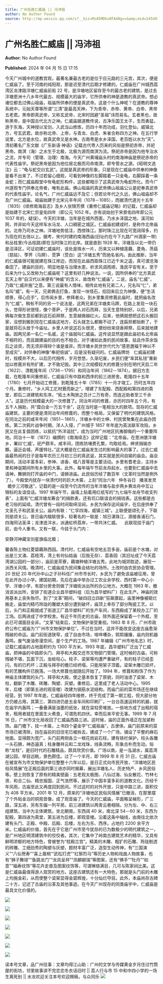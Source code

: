 ```yaml
---
title: 广州名胜仁威庙 || 冯沛祖
author: No Author Found
source: http://mp.weixin.qq.com/s?__biz=MzA5MDkxNTA4Ng==&amp;mid=2454914963&amp;idx=1&amp;sn=367b991f71f429324091298050de3163&amp;chksm=87a3cff2b0d446e4b06874c6d9f9198cbbcf824839a21159c482f3bb5fa4ae422317b6cec054#rd
---
```


# 广州名胜仁威庙 || 冯沛祖

**Author:** No Author Found

**Published:** 2024 年 04 月 15 日 17:15

今天广州城中的道教宫观，最著名兼最古老的是位于应元路的三元宫，其次，便是仁威庙了。至于河南的纯阳观，那是迟至清代后期才修建的。仁威庙在广州城西荔湾区龙津路泮塘仁威庙前街 22 号，是泮塘地区留存至今的最古老的建筑，是过去泮塘恩洲十八乡年代最古、规模最大的庙宇，它所供奉的神是道教的真武帝。想必诸位都去过佛山祖庙，祖庙所供奉的便是真武帝。这是个什么神呢？在道教的尊神系统中，元始天尊等所谓“三清”是最高天神，下为青帝、赤帝、黄帝、白帝、黑帝五老君。黑帝即真武帝，又称玄武帝，北宋时因避“圣祖”讳而易名。玄者黑也，故称黑帝，是中国古代北方之神。仁威庙据道教传说，古净乐国王太子，生而勇猛，游于东海，天神授以宝剑，入武当山修炼，历四十年而功成，羽化登仙，威镇北方，号玄武君。故亦称北帝、上帝，与青龙、白虎、朱雀合称四方之神。在五行学说里，北方是水位，故真武帝又是水神。古南粤是水乡泽国，老百姓以水为“天”。清初著名广东文献《广东新语·神语》记载古代粤人历来的风俗是祭祀赤帝，并祀黑帝。南溟（海）之水生于北极，北极为源而南溟为流。祭祀赤帝是因为他专治水之流，并专司（管理、治理）南海。今天广州黄埔庙头村的南海神庙是祭祀赤帝的代表性庙宇。祭祀黑帝是因为他位居北极而司命南溟，即专管水之源。《昭明文选注》云：“龟与蛇交曰玄武”。这就是真武帝的形象，只是现在仁威庙中供奉的神像是看不出来了，不过若留心细观，可看到神像的左脚踏着一只金龟，右脚踩着一条金蛇；而仁威庙殿堂中有龟蛇形构件，这些都暗示了这真武帝为龟蛇所化。而今广州道观专门供奉北帝者，唯有此庙。佛山祖庙的真武帝佛山祖庙公认是祀奉真武帝的代表性庙宇。论名气，广州仁威庙远不及它；但若论年代之久远，佛山祖庙却不及广州仁威庙。祖庙始建于北宋元丰年间（1078－1085），而据清代道光十五年（1835）《续修南海县志》及乡人张锦芳撰《重修仁威庙记略》的记载，仁威庙却是始建于北宋仁宗皇佑四年（即公元 1052 年。亦有说始创于宋景佑四年即公元 1037 年的，疑误）。今天的泮塘，当年是在城外西面，乃水乡泽国之地，溪河如网，并非如今天这样车水马龙、人口稠密之城区。仁威庙初建成时，是称作北帝庙的。北帝乃司水之神。泮塘地势低洼，西傍珠江。那时珠江比现在可宽阔得多，约为现在的五倍以上。据考，宋代时建的南海西庙(旧址约在今下九路广州酒家一带)和丛桂里(今丛桂路)即在当时珠江的北岸。就是直到 1928 年，泮塘及以北一带仍是沼泽区，可证初建仁威庙时，该处是珠水一片，历来又以种植莲藕、菱角、茨菇（慈姑）、荸荠（马蹄）、茭笋（茭白）这“泮塘五秀”而驰名省内。由此推断，当年的仁威庙很可能就建在珠江岸边，而现在此庙西距珠江已近千米之遥，真可谓沧海桑田了。建庙的目的，明显地是与治理水患，祈求风调雨顺，渔民平安有关。至于后来为什么又改称为仁威庙呢？这里有好几种说法。一说，因所供奉的“北方真武玄天上帝”自汉代以来便有“神威”的含义，故改称“仁威庙”。二说，庙名“仁威”，乃取“仁威并施”之意。第三说最有人情味，相传此地有兄弟二人，兄名叫“仁”，弟名叫“威”。有一天，兄弟俩去打鱼，发现一块怪石，拾回来后立为神像，便“生活顺景，得心应手”。后传闻乡里，参拜者众。到乡里集资修葺此庙时，就把庙名改为“仁威”。稍有不同的另一个说法是，这两兄弟在泮塘卖马蹄，在路上发现一块石头，觉得形状很怪，像个菩萨，于是两人对石而拜，当天生意特别好。以后，兄弟俩每次做生意前都到这石前拜祭，生意越做越红火。后来，他俩就想把这石头搬回家，没想到搬到现在仁威庙这地方，石头就怎么都搬不动了，连扁担都抬断了，于是就将石头放于今庙址。乡里人听说这石头很灵，便纷纷来烧香拜祭，后来就地建庙。因两兄弟一名仁一名威，这个庙就叫仁威庙。这传说显然是跟此庙初名北帝庙不相符的，而且跟建庙的目的也不相合。对于诸如此类的民间故事，姑且作茶余饭后之谈资，而无须非得辩个谁是谁非。而泮塘乡民世世代代为“感恩邀福于神以不至成灾”，对供奉的神像“奉祀倍诚”，应是没有疑问的。仁威庙牌坊　仁威庙初建时，规模并不大，以后历代相传，岁月悠悠，久渐圮废，乡民们便“率其私钱”重新加以修葺并有所扩建，才不致圮毁。其中三次规模较大的修葺分别在明代天启二年（1622）、清乾隆年间（1736－1795）和同治年间（1862－1874）。据旧方志载，在乾隆年间重修前，仁威庙只有中路和西序的前三进房舍。乾隆四十五年（1780）七月开始动工修葺，到乾隆五十年（1785）十一月才竣工，历时五年四个月。重修时，“乡人鸠工庀材葺而新之”，增建了东配殿、西配殿和第四进的斋堂，即后二进建筑和东序。“拓土木陶旅之员计二万有奇，而连近助者至三千余人”。这是历代规模最大的一次修葺了。同治年间的修葺，亦历时四年五个月，有五千人捐助，共“糜白金一万五千余”，这在当时是一笔相当大的款项。现存的仁威庙建筑，主要的便是清同治年间修葺的，而整个格局，又保留了明代的建筑风格。在同治之前的咸丰年间（1851－1861），泮塘乡中的士绅、村民曾聚集在此庙办团练。第二次鸦片战争时期，洋人入侵，广州城于 1857 年年底为英法联军攻陷，乡民又在此复倡团练，以抵抗“外洋滋扰”，成为当时广州地区抗夷御侮的一个重要阵地。同治十一年（1872）编撰的《南海续志》这样记载：“北帝庙，在恩洲堡泮塘乡，署曰‘仁威’。祀产颇丰。咸丰间，团练防堵费孔繁，均取给焉。绅贤捐输亦夥。逼近会城，声援特壮。”这大概是在仁威庙发生过的影响最大的事了。过去仁威庙最热闹的日子是每年农历三月初三日的真武诞，其实就是民间自娱的庙会。庙会期间，活动丰富多彩，参神、进香、唱八音等是主要活动。乡里有耆老会，主持乡里和神诞期间所有乡里的大事。此外，每年端午节前龙舟起水，也要到仁威庙中去请神，舞狮则打开庙的中门，请狮进庙。此民俗历经了数百年（文革时当然是例外了）。今殿堂内犹存一块清代时的巨大木匾，上刻“同治六年   仲冬谷日   播液发灵   蟾步三河敬送”，记载的是一段至今仍流传的当年泮塘与盐步两乡赛龙舟中互让锦标的友谊佳话。1997 年端午节，庙墙上贴着用红纸写的“九七端午龙舟节收支列表”，上面有“仁威泮塘龙筹会”的捐款表，还有坑口联谊会的捐钱表。这些都是古老习俗的延续。清代曾有一段时间取缔淫祠，乡民为保存这间庙宇，在后座供奉了文圣孔子和武圣关公。庙内有联：“仁孚四海，威镇三城”。上联便是颂孔子，下联则是颂关公。昔日庙内楹联很多，较著名的一联是：旭日湛珠江，源接香浦石门，四海同沾圣泽；龙津连泮水，派通虹桥荔岸，一带共沐仁威。   
此联现挂于庙门前，由今人重书。又有一联，今挂于头门内：

安静河神藏宝剑星旗临北极；

馨香陈土物红菱碧藕熟西园。清代时，仁威庙有空地五百多亩，庙前是个水塘，对出是三叉涌、荔枝湾，湾上有何仙姑庙（后毁无存）、荔香园（其旧址成了今天荔湾湖公园的一部分），庙前是茶寮，藕塘种植泮塘五秀。此地为城郊胜迹，展现一派西关风情。晚清时，仁威庙成为民间集会结社的场所。土改时由农民协会管理。20 世纪 20 年代孙中山之子孙科任广州市市长时，乡民为了避免该庙被征用，曾在此开办过小学。建国初期，先后在庙中举办过工农业余学校、西村第一中心小学、泮塘小学，有部分房舍则做了泮塘街派出所的办公地方。大概在 1963 年，撤消该派出所，安排了街道企业昌华塑料组（后为昌华塑料厂）在此生产。神庙的效用基本上丧失殆尽。到了“文革”期间，“破四旧立四新”狂飙骤起，庙里神像被砸烂搬走，庙堂内精巧玲珑的雕塑大部分遭到破坏，庙顶上幸存了部分陶瓷工艺。以后，头门和正殿就成了街道工厂昌华塑料厂的生产车间，东西殿成了某校办工厂的工场。后两进成了中学校舍。有近千年历史的古庙，除外面还保留着一个外框，至此已可谓面目全非。“文革”结束后，文物保护渐受重视。1983 年 8 月，广州市政府公布仁威庙为“广州市文物保护单位”。不过在当时，这并不能改变这座古庙愈渐残破的命运。庙门前街道狭窄，成了自由市场，喧哗嘈杂，熙熙攘攘，庙内则机器轰鸣，废气废油弥漫空间，是个生产的工场。1987 年编辑《广州市地名志》时，记载仁威庙的占地面积约为 1300 平方米。1993 年底，昌华塑料厂迁出了仁威庙，把神庙的中路即头门、拜亭和大殿交还市文物部门管理。这时候的古庙，可称残破不堪，瓦面下沉，虫蛀柱心。柱子、梁架等均遭严重破坏，有的柱子已经歪闪，有的已朽坏；正殿与拜亭的檐已经坍塌，只能用架子顶着。梁架木雕已损坏，有的艺雕构件已脱落。一场大修葺也就随后开始了。1994 年，修葺和粉饰了作为神庙主体建筑的头门、拜亭和大殿，使之基本恢复了原貌，同时油漆了梁架、木柱，翻新了木雕、砖雕、陶塑、灰塑。重修后，这里成了老人活动中心。1995 年，后楼（即第五进的观音楼）改建为钢筋水泥结构，而庙门前的菜市场还在继续经营。到 1997 年年底，仁威庙经四年维修，终于完成了第一期工程，但大部分地方仍被占用，其第三、第四进仍是五金车间和印刷厂，一台台高速运转的机器，就在庙宇内轰鸣；一叠叠满是油墨的纸张，就在梁柱旁堆放。一些地方成了出租的宿舍，租用者就在里面生火煮食，可谓危机四伏。幸而后来平安无事。1999 年 7 月 16 日，广州市文化局收回了仁威庙西路三进。这时候，庙的正面外墙正在加紧粉饰。庙门檐下，挂一木匾，上书四个鎏金字“仁威祖庙”，古隶体。庙门前原来的菜市场已被清除，挡在庙前的旧住宅已被拆去，建成了一个广场，铺设了平整的麻石地面。显得颇为宽广。头门前两侧各立一根花岗岩石柱，建有铁栏保护，柱头各雕一头石狮，神态逼真；柱身雕祥云和二龙戏珠，线条流畅，形象古朴而生动。俗称“龙柱”，是旧时代的石雕精品，颇具欣赏价值。广场以南，是一泓湖水，属荔湾湖公园，举目远眺，景色颇佳。过了一个半月，即 1999 年 8 月 31 日，仁威古庙在被宣布为市文物保护单位整整十六年以后，是日正式向市民开放，“泮塘地区民俗风情展”在正殿后面的第三进亦同时揭幕，展出泮塘名人、历史特产、乡风民俗等。壁上则恢复了原有的精美壁画：五老观太极图、八仙过海、仙女散花、竹林七贤、和合二仙、精忠报国、正气浩然等，展示了中国丰富多彩的道教文化。历经千年风雨，古庙至此又再度回到民间。不过这时的对外开放，只是中路三进，面积仅为 408 平方米。2001 年 12 月，原来的“泮塘地区民俗风情展”已撤消，在那里摆了个外贴金泊的铜观音像，成了观音庙了。今天的仁威庙，平面略呈梯形，广三路，深五进，另有东偏一列平房。前三进建筑以两青云巷相隔，分为左、中、右三组建筑，当中为主体建筑，坐北朝南，东西阔 40 米，南北深 54－60 米，东西为配殿，第四进为斋堂，第五进为后楼，即观音楼。沿着这条中轴线，由南往北依次建有头门、正殿、中殿、后殿、后楼，左右为东、西序。占地约 2200 余平方米。仁威庙的价值，首先在于它是广州市至今犹存的已为数极少的明代建筑之一，是广州地区明清建筑中的佼佼者。其次，它集中了岭南古建筑艺术的精华，又具有鲜明浓郁的地方特色，曾被誉为“桂殿兰宫”。精美的木雕、粗犷的石雕、玲珑剔透的砖雕、工细劲秀的陶塑与灰塑，题材丰富广泛，造型生动传神，有“三国演义”“八仙贺寿”“喜上眉梢’“武松打虎”“红鬃烈马”等历史人物和戏曲人物故事，也有“狮子舞球”“鱼跳龙门”“龙凤呈祥”“凤麒献瑞”等图案，还有“佛手”“牡丹”“如意”“福寿纹饰”等花卉走兽及图案纹饰等，可谓琳琅满目，几可与陈家祠比美。这是仁威庙最值得游人观赏的地方。这座古建筑还有一大特色，那就是头门前的木雕上均施金彩，从而使整个梁架显得金碧辉煌，十分灿烂夺目。此外，本庙尚存古碑二十方，记述了古庙的沿革及其他事迹。在今天广州现存的同类庙宇中，仁威庙是最具文化价值的。

![](https://mmbiz.qpic.cn/mmbiz_jpg/PJWG74pLsMbspmK48dU4ibJg3SjCsysvib9sGQs6KteibkmdbB6Hia3hmBDpGlpATiayaI2SK9M9z6frkvPkPIr7zow/640?from=appmsg)

![](https://mmbiz.qpic.cn/mmbiz_jpg/PJWG74pLsMbspmK48dU4ibJg3SjCsysvibjSAARogIUDQWBjoiaxLrEhibuT1FoJElibYBHsEmsjsQgb5HPp0rUqaXw/640?from=appmsg)

![](https://mmbiz.qpic.cn/mmbiz_png/bL2iaicTYdZn6F8Hxll5jPXsYmGj4ia8JO1BCO1dMKSyELibia9m6FwoTntGQSdjhyGHgPCz6RHQA65dia5tOGWIp4jg/640?wx_fmt=png&from=appmsg)

![](https://mmbiz.qpic.cn/mmbiz_jpg/PJWG74pLsMbspmK48dU4ibJg3SjCsysvibqXrLFCfE6IIiccAvyX1tX7vjmF5X56HSaVvTKuhylVB0QpuQgV36XKg/640?from=appmsg)

![](https://mmbiz.qpic.cn/mmbiz_gif/bL2iaicTYdZn4TDynqXEtuCJJTzfOwEzbqIwVBqhwvQBgTojIRkll32QeQWrG4a8iacaABf6jA8ZUYEnZrb5EJicpg/640?wx_fmt=gif&from=appmsg)

![](https://mmbiz.qpic.cn/mmbiz_png/bL2iaicTYdZn4gpOLWtDPY8EicDKLMFt6x76vHtGXosDE0UFw3sXmjBVFwNG7Nlhj8xA4j7cy89ibkX3IcIvhcEic3w/640?wx_fmt=png&from=appmsg)

![](https://mmbiz.qpic.cn/mmbiz_jpg/PJWG74pLsMbspmK48dU4ibJg3SjCsysvibRQPFZibm8icqlZibge6LH8RB8hGibrEPka7t57iadOiaJ2aiaacvFd7r057OQ/640?from=appmsg)

读本号文章，品广州往事：文章均得江山助：广州的文学与传媒黄金岁月住过竹筒屋的街坊，邻里故事讲不完恋恋冬衣话旧时 || 荔人行与市 15 中和中四小学的一场生离死别 || 水龙欢迎关注本号欢迎赐稿，与众同乐
![](https://mmbiz.qpic.cn/mmbiz_gif/PJWG74pLsMY4kze1RswORlwIruFfBicEYeomLV8Tjs3AO8zO5OIk2usXQ2wZOicfrAxou4MXF2OLDPUcfQiafn3SA/640?wx_fmt=gif&tp=webp&wxfrom=5&wx_lazy=1)
